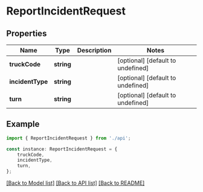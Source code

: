 # ReportIncidentRequest


## Properties

Name | Type | Description | Notes
------------ | ------------- | ------------- | -------------
**truckCode** | **string** |  | [optional] [default to undefined]
**incidentType** | **string** |  | [optional] [default to undefined]
**turn** | **string** |  | [optional] [default to undefined]

## Example

```typescript
import { ReportIncidentRequest } from './api';

const instance: ReportIncidentRequest = {
    truckCode,
    incidentType,
    turn,
};
```

[[Back to Model list]](../README.md#documentation-for-models) [[Back to API list]](../README.md#documentation-for-api-endpoints) [[Back to README]](../README.md)
